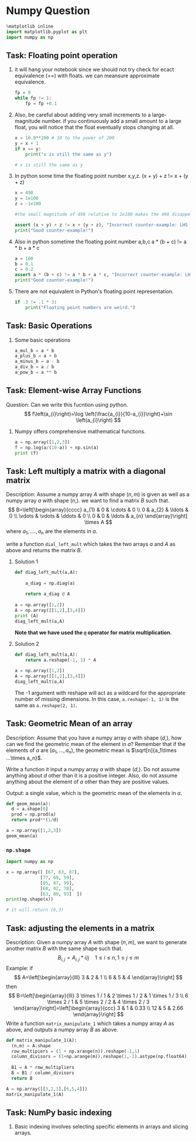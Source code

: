 # Numpy Question

```python
%matplotlib inline
import matplotlib.pyplot as plt
import numpy as np
```



## Task: Floating point operation

1. it will hang your notebook since we should not try check for ecact equivalence (==) with floats. we can meansure approximate equivalence. 

   ```python
   fp = 0
   while fp != 1:
       fp = fp +0.1
   ```



2. Also, be careful about adding very small increments to a large-magnitude number. if you continuously add a small amount to a large float, you will notice that the float eventually stops changing at all.

   ```python
   x = 10.0**200 # 10 to the power of 200
   y = x + 1
   if x == y:
       print("x is still the same as y")
   
   # x is still the same as y
   ```



3. In python some time the floating point number x,y,z. (x  + y) + z != x + (y  + z)

   ```python
   x = 498
   y = 1e100
   z = -1e100
   
   #the small magnitude of 498 relative to 1e100 makes the 498 disappear in x+y:
   
   assert (x + y) + z != x + (y + z), "Incorrect counter-example: LHS equals RHS"
   print("Good counter-example!")
   ```



4. Also in python sometime the floating point number a,b,c a * (b + c) != a * b + a * c

   ```python
   a = 100
   b = 0.1
   c = 0.2
   assert a * (b + c) != a * b + a * c, "Incorrect counter-example: LHS equals RHS"
   print("Good counter-example!")
   ```



5. There are not equivalent in Python's floating point representation.

   ```python
   if .3 != .1 * 3:
       print("Floating point numbers are weird.")
   ```





## Task: Basic Operations

1. Some basic operations

   ```python
   a_mul_b = a * b
   a_plus_b = a + b
   a_minus_b = a - b
   a_div_b = a / b
   a_pow_b = a ** b
   ```



## Task: Element-wise Array Functions

Question: Can we write this fucntion using python.
$$
f\left(a_{i}\right)=\log \left(\frac{a_{i}}{10-a_{i}}\right)+\sin \left(a_{i}\right)
$$

1. Numpy offers comprehensive mathematical functions.

   ```python
   a = np.array([1,2,3])
   f = np.log(a/(10-a)) + np.sin(a)
   print (f)
   ```



## Task: Left multiply a matrix with a diagonal matrix

Description: Assume a numpy array $A$ with shape $(n,m)$ is given as well as a numpy array $a$ with shape $(n,)$. we want to find a matrix $B$ such that. 
$$
B=\left[\begin{array}{cccc}
a_{1} & 0 & \cdots & 0 \\
0 & a_{2} & \ldots & 0 \\
\vdots & \vdots & \ddots & 0 \\
0 & 0 & \ldots & a_{n}
\end{array}\right] \times A
$$
where $a_1,....,a_n$ are the elements in $a$.

write a function `dial_left_mult` which takes the two arrays $a$ and $A$ as above and returns the matrix $B$. 

1. Solution 1

   ```python
   def diag_left_mult(a,A):
       
       a_diag = np.diag(a)
       
       return a_diag @ A
    
   a = np.array([1,2])
   A = np.array([[1,2],[3,4]])
   print (A)
   diag_left_mult(a,A)
   ```

   **Note that we have used the `@` operator for matrix multiplication.**



2. Solution 2

   ```python
   def diag_left_mult(a,A):
       return a.reshape(-1, 1) * A
     
   a = np.array([1,2])
   A = np.array([[1,2],[3,4]])
   diag_left_mult(a,A)
   ```

   The -1 argument with reshape will act as a wildcard for the appropriate number of missing dimensions. In this case, `a.reshape(-1, 1)` is the same as `a.reshape(2, 1)`.



## Task: Geometric Mean of an array

Description: Assume that you have a numpy array $a$ with shape $(d,)$, how can we find the geometric mean of the element in $a$? Remember that if the elements of $a$ are $(a_1,...,a_n)$, the geometric mean is $\sqrt[n]{a_1\times ...\times a_n}$.

Write a function it input a numpy array $a$ with shape $(d,)$. Do not assume anything about $d$ other than it is a positive integer. Also, do not assume anything about the element of $a$ other than they are positive values.

Output: a single value, which is the geometric mean of the elements in $a$.

```python
def geom_mean(a):
  d = a.shape[0]
  prod = np.prod(a)
  return prod**(1/d)

a = np.array([1,2,3])
geom_mean(a)
```



### `np.shape`

```python
import numpy as np

x = np.array([ [67, 63, 87],
             [77, 69, 59],
             [85, 87, 99],
             [68, 92, 78],
             [63, 89, 93]  ])
print(np.shape(x))

# it will return (6,3)
```





## Task: adjusting the elements in a matrix

Description: Given a numpy array $A$ with shape $(n,m)$, we want to generate another matrix $B$ with the same shape such that.
$$
B_{i, j}=A_{i, j} * i / j \quad 1 \leq i \leq n, 1 \leq j \leq m
$$
Example: if 
$$
A=\left[\begin{array}{lll}
3 & 2 & 1 \\
6 & 5 & 4
\end{array}\right]
$$
then
$$
B=\left[\begin{array}{lll}
3 \times 1 / 1 & 2 \times 1 / 2 & 1 \times 1 / 3 \\
6 \times 2 / 1 & 5 \times 2 / 2 & 4 \times 2 / 3
\end{array}\right]=\left[\begin{array}{ccc}
3 & 1 & 0.33 \\
12 & 5 & 2.66
\end{array}\right]
$$
Write a function `matrix_manipulate_1` which takes a numpy array $A$ as above, and outputs a numpy array $B$ as above.

```python
def matrix_manipulate_1(A):
  (n,m) = A.shape
  row_multipiers = (1 + np.arange(n)).reshape(-1,1)
  column_divisors = (1+np.arange(m)).reshape(1,-1).astype(np.float64)
  
  B1 = A * row_multipliers
  B = B1 / column_divisors
  return B

A = np.array([[3,2,1],[6,5,4]])
matrix_manipulate_1(A)
```





## Task: NumPy basic indexing

1. Basic indexing involves selecting specific elements in arrays and slicing arrays.
